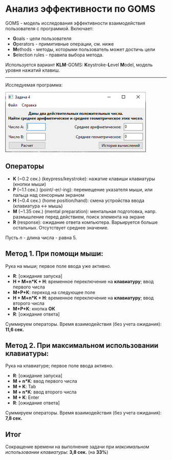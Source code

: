 Анализ эффективности по GOMS
============================

GOMS - модель исследования эффективности взаимодействия пользователя с программой.
Включает:
- **G**oals - цели пользователя
- **O**perators - примитивные операции, см. ниже
- **M**ethods - методы, которыми пользователь может достичь цели
- **S**election rules - правила выбора метода.

Используется вариант __KLM__-GOMS: **K**eystroke-**L**evel **M**odel, модель уровня нажатий клавиш.

---

Исследуемая программа:

![Скриншот исследуемой программы](image.png)

Операторы
-----------------------------

- __K__ (~0.2 сек.) (keypress/keystroke): нажатие клавиши клавиатуры (кнопки мыши)
- __P__ (~1.1 сек.) (point/-er/-ing): перемещение указателя мыши, или пальца над сенсорным экраном
- __H__ (~0.4 сек.) (home position/hand): смена устройства ввода (клавиатура <-> мышь)
- __M__ (~1.35 сек.) (mental preparation): ментальная подготовка, напр. размышление перед действием, поиск элемента на экране
- __R__ (response): ожидание ответа компьютера. Варьируется больше остальных. Отсутствует среднее значение.

Пусть _n_ - длина числа - равна 5.

Метод 1. При помощи мыши:
----------------

Рука на мыши; первое поле ввода уже активно.

- __R__: [ожидание запуска]
- __H + M+n*K + H__: временное переключение на __клавиатуру__; ввод первого числа
- __M+P+K__: переход на следующее поле
- __H + M+n*K + H__: временное переключение на __клавиатуру__; ввод второго числа
- __M+P+K__: кнопка __ОК__
- __R__: [ожидание ответа]

Суммируем операторы.
Время взаимодействия (без учета ожидания): __11,6 сек.__

Метод 2. При максимальном использовании клавиатуры:
------------------------------------------

Рука на клавиатуре; первое поле ввода активно.

- __R__: [ожидание запуска]
- __M + n*K__: ввод первого числа
- __M + K__: Tab
- __M + n*K__: ввод второго числа
- __M + K__: Enter
- __R__: [ожидание ответа]

Суммируем операторы.
Время взаимодействия (без учета ожидания): __7,8 сек.__

Итог
----

Сокращение времени на выполнение задачи при _максимальном использовании клавиатуры_: __3,8 сек.__ (на __33%__)
